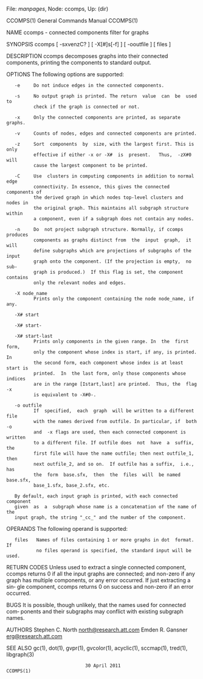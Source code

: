 File: *manpages*,  Node: ccomps,  Up: (dir)

CCOMPS(1)                   General Commands Manual                  CCOMPS(1)



NAME
       ccomps - connected components filter for graphs

SYNOPSIS
       ccomps [ -sxvenzC?  ] [ -X[#]s[-f] ] [ -ooutfile ] [ files ]

DESCRIPTION
       ccomps  decomposes graphs into their connected components, printing the
       components to standard output.

OPTIONS
       The following options are supported:

       -e     Do not induce edges in the connected components.

       -s     No output graph is printed. The return  value  can  be  used  to
              check if the graph is connected or not.

       -x     Only the connected components are printed, as separate graphs.

       -v     Counts of nodes, edges and connected components are printed.

       -z     Sort  components  by  size, with the largest first. This is only
              effective if either -x or -X#  is  present.   Thus,  -zX#0  will
              cause the largest component to be printed.

       -C     Use  clusters in computing components in addition to normal edge
              connectivity. In essence, this gives the connected components of
              the derived graph in which nodes top-level clusters and nodes in
              the original graph. This maintains all subgraph structure within
              a component, even if a subgraph does not contain any nodes.

       -n     Do  not project subgraph structure. Normally, if ccomps produces
              components as graphs distinct from  the  input  graph,  it  will
              define subgraphs which are projections of subgraphs of the input
              graph onto the component. (If the projection is empty,  no  sub‐
              graph is produced.)  If this flag is set, the component contains
              only the relevant nodes and edges.

       -X node_name
              Prints only the component containing the node node_name, if any.

       -X# start

       -X# start-

       -X# start-last
              Prints only components in the given range. In  the  first  form,
              only the component whose index is start, if any, is printed.  In
              the second form, each component whose index is at least start is
              printed.  In  the last form, only those components whose indices
              are in the range [Istart,last] are printed.  Thus, the  flag  -x
              is equivalent to -X#0-.

       -o outfile
              If  specified,  each  graph  will be written to a different file
              with the names derived from outfile. In particular, if  both  -o
              and  -x flags are used, then each connected component is written
              to a different file. If outfile does  not  have  a  suffix,  the
              first file will have the name outfile; then next outfile_1, then
              next outfile_2, and so on.  If outfile has a suffix,  i.e.,  has
              the  form  base.sfx,  then  the  files  will  be named base.sfx,
              base_1.sfx, base_2.sfx, etc.

       By default, each input graph is printed, with each connected  component
       given  as  a  subgraph whose name is a concatenation of the name of the
       input graph, the string "_cc_" and the number of the component.

OPERANDS
       The following operand is supported:

       files   Names of files containing 1 or more graphs in dot  format.   If
               no files operand is specified, the standard input will be used.

RETURN CODES
       Unless  used  to extract a single connected component, ccomps returns 0
       if all the input graphs are connected; and non-zero if  any  graph  has
       multiple  components, or any error occurred.  If just extracting a sin‐
       gle component, ccomps returns 0 on success and  non-zero  if  an  error
       occurred.

BUGS
       It is possible, though unlikely, that the names used for connected com‐
       ponents and their subgraphs may conflict with existing subgraph names.

AUTHORS
       Stephen C. North <north@research.att.com>
       Emden R. Gansner <erg@research.att.com>

SEE ALSO
       gc(1), dot(1), gvpr(1),  gvcolor(1),  acyclic(1),  sccmap(1),  tred(1),
       libgraph(3)



                                 30 April 2011                       CCOMPS(1)
